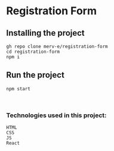 # Registration Form 

## Installing the project

```
gh repo clone merv-e/registration-form
cd registration-form 
npm i
```

## Run the project
`npm start`

<br>

### Technologies used in this project: 

```
HTML 
CSS 
JS
React
```
